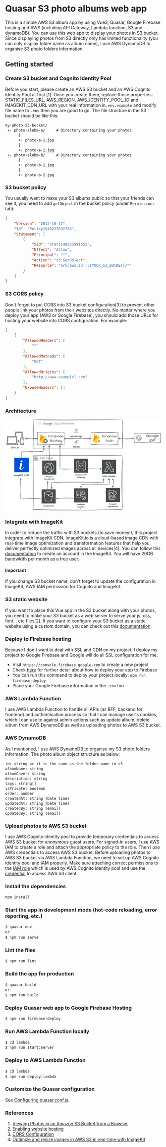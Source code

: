 # Quasar S3 photo albums web app

This is a simple AWS S3 album app by using Vue3, Quasar, Google Firebase hosting and AWS (including API Gateway, Lambda
function, S3 and dynamoDB). You can use this web app to display your photos in S3 bucket. Since displaying photos
from S3 directly only has limited functionality (you can only display folder name as album name), I use AWS DynamoDB to
organise S3 photo folders information.

## Getting started
### Create S3 bucket and Cognito Identity Pool
Before you start, please create an AWS S3 bucket and an AWS Cognito Identity Pool at first [1]. Once you create them, replace those properties:
STATIC_FILES_URL, AWS_REGION, AWS_IDENTITY_POOL_ID and IMAGEKIT_CDN_URL with your real information in`.env.example` and modify file name to `.env` then you are good to go.
The file structure in the S3 bucket should be like this:
```
my-photo-S3-bucket/
 +- photo-alubm-a/     # Directory containing your photos
      |
      +- photo-a-1.jpg
      |
      +- photo-a-2.jpg
 +- photo-alubm-b/     # Directory containing your photos
      |
      +- photo-b-1.jpg
      |
      +- photo-b-2.jpg
```

### S3 bucket policy
You usually want to make your S3 albums public so that your friends can see it, you need to add `getObject` in the bucket policy (under `Permissions` tab):
```json
{
    "Version": "2012-10-17",
    "Id": "Policy1548223592786",
    "Statement": [
        {
            "Sid": "Stmt1548223591553",
            "Effect": "Allow",
            "Principal": "*",
            "Action": "s3:GetObject",
            "Resource": "arn:aws:s3:::{YOUR_S3_BUCKET}/*"
        }
    ]
}
```

### S3 CORS policy
Don't forget to put CORS into S3 bucket configuration[3] to prevent other people link your photos from their websites directly.
No matter where you deploy your app (AWS or Google Firebase), you should add those URLs for hosting your website into CORS configuration.
For example:
```json
[
    {
        "AllowedHeaders": [
            "*"
        ],
        "AllowedMethods": [
            "GET"
        ],
        "AllowedOrigins": [
            "http://www.example1.com"
        ],
        "ExposeHeaders": []
    }
]
```

### Architecture
![Architecture](GCP-AWS-Architecture.webp)

### Integrate with ImageKit
In order to reduce the traffic with S3 buckets (to save money!), this project integrate with ImageKit CDN. ImageKit.io
is a cloud-based image CDN with real-time image optimization and transformation features that help you deliver perfectly
optimized images across all devices[4]. You can follow this [documentation](https://imagekit.io/blog/image-optimization-resize-aws-s3-imagekit/)
to create an account in the ImageKit. You will have 20GB bandwidth per month as a free user.

#### Important
If you change S3 bucket name, don't forget to update the configuration in ImageKit, AWS IAM permission for Cognito and Imagekit.

### S3 static website
If you want to place this Vue app in the S3 bucket along with your photos, you need to make your S3 bucket as a web server
to serve your js, css, font... etc files[2]. If you want to configure your S3 bucket as a static website using a custom domain,
you can check out this [documentation](https://docs.aws.amazon.com/AmazonS3/latest/userguide/website-hosting-custom-domain-walkthrough.html).

### Deploy to Firebase hosting
Because I don't want to deal with SSL and CDN on my project, I deploy my project to Google Firebase and Google will do all SSL configuration for me.
* Visit `https://console.firebase.google.com` to create a new project
* Check [here](https://firebase.google.com/docs/hosting/quickstart) for further detail about how to deploy your app to Firebase
* You can run this command to deploy your project locally: `npm run firebase-deploy`
* Place your Google Firebase information in the `.env` too

### AWS Lambda Function
I use AWS Lambda Function to handle all APIs (as BFF, backend for frontend) and authentication process so that I can
manage user's cookies, which I can use to against admin actions such as update album, delete album from AWS DynamoDB
as well as uploading photos to AWS S3 bucket.

### AWS DynamoDB
As I mentioned, I use [AWS DynamoDB](https://docs.aws.amazon.com/dynamodb/index.html) to organise my S3 photo
folders information. The photo album object structure as below:
```
id: string => it is the same as the folder name in s3
albumName: string
albumCover: string
description: string
tags: string[]
isPrivate: boolean
order: number
createdAt: string (Date time)
updatedAt: string (Date time)
createdBy: string (email)
updatedBy: string (email)
```

### Upload photos to AWS S3 bucket
I use AWS Cognito identity pool to provide temporary credentials to access AWS S3 bucket for anonymous guest users. For signed-in users,
I use AWS IAM to create a role and attach the appropriate policy to the role. Then I use AWS credentials to access AWS S3 bucket.
Before uploading photos to AWS S3 bucket via AWS Lambda Function, we need to set up AWS Cognito identity pool and IAM properly.
Make sure attaching correct permissions to the [IAM role](https://docs.aws.amazon.com/cognito/latest/developerguide/security_iam_service-with-iam.html)
which is used by AWS Cognito identity pool and use the [credential](https://docs.aws.amazon.com/cognito/latest/developerguide/getting-credentials.html)
to access AWS S3 client.

### Install the dependencies
```bash
npm install
```

### Start the app in development mode (hot-code reloading, error reporting, etc.)
```bash
$ quasar dev
or
$ npm run serve
```

### Lint the files
```bash
$ npm run lint
```

### Build the app for production
```bash
$ quasar build
or
$ npm run build
```

### Deploy Quasar web app to Google Firebase Hosting
```bash
$ npm run firebase:deploy
```

### Run AWS Lambda Function locally
```bash
$ cd lambda
$ npm run start:server
```

### Deploy to AWS Lambda Function
```bash
$ cd lambda
$ npm run deploy:lambda
```

### Customize the Quasar configuration
See [Configuring quasar.conf.js](https://v2.quasar.dev/quasar-cli/quasar-conf-js).

### References
1. [Viewing Photos in an Amazon S3 Bucket from a Browser](https://docs.aws.amazon.com/sdk-for-javascript/v2/developer-guide/s3-example-photos-view.html)
2. [Enabling website hosting](https://docs.aws.amazon.com/AmazonS3/latest/userguide/EnableWebsiteHosting.html)
3. [CORS Configuration](https://docs.aws.amazon.com/AmazonS3/latest/userguide/ManageCorsUsing.html)
4. [Optimize and resize images in AWS S3 in real-time with ImageKit](https://imagekit.io/blog/image-optimization-resize-aws-s3-imagekit/)

